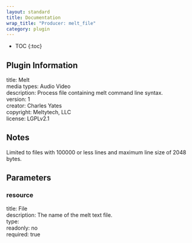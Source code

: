 ```yaml
---
layout: standard
title: Documentation
wrap_title: "Producer: melt_file"
category: plugin
---
```

* TOC
{:toc}

## Plugin Information

title: Melt  
media types:
Audio  Video  
description: Process file containing melt command line syntax.  
version: 1  
creator: Charles Yates  
copyright: Meltytech, LLC  
license: LGPLv2.1  

## Notes

Limited to files with 100000 or less lines and maximum line size of 2048 bytes.

## Parameters

### resource

title: File    
description:
The name of the melt text file.  
type:   
readonly: no  
required: true  

